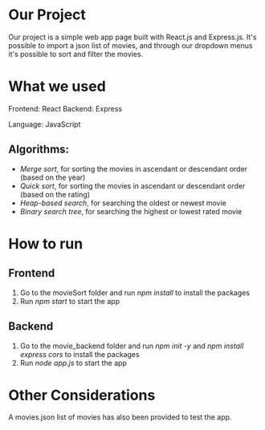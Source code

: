 # Our Project

Our project is a simple web app page built with React.js and Express.js. It's possible to import a json list of movies, and through our dropdown menus it's possible to sort and filter the movies.

# What we used

Frontend: React
Backend: Express

Language: JavaScript

## Algorithms:
 - _Merge sort_, for sorting the movies in ascendant or descendant order (based on the year)
 - _Quick sort_, for sorting the movies in ascendant or descendant order (based on the rating)
 - _Heap-based search_, for searching the oldest or newest movie
 - _Binary search tree_, for searching the highest or lowest rated movie

# How to run

## Frontend

1. Go to the movieSort folder and run  _npm install_ to install the packages
2. Run _npm start_ to start the app

## Backend 

1. Go to the movie_backend folder and run _npm init -y_ and _npm install express cors_ to install the packages
2. Run _node app.js_ to start the app

# Other Considerations

A movies.json list of movies has also been provided to test the app.
